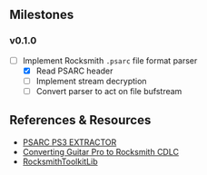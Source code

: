## Milestones

### v0.1.0

- [ ] Implement Rocksmith `.psarc` file format parser
  - [x] Read PSARC header
  - [ ] Implement stream decryption
  - [ ] Convert parser to act on file bufstream

## References & Resources

- [PSARC PS3 EXTRACTOR](https://github.com/AlexAltea/psarc-tool)
- [Converting Guitar Pro to Rocksmith CDLC](https://jamesprestonblog.wordpress.com/2017/12/03/creating-a-custom-from-a-guitar-pro-file/)
- [RocksmithToolkitLib](https://github.com/rscustom/rocksmith-custom-song-toolkit/tree/master/RocksmithToolkitLib)
